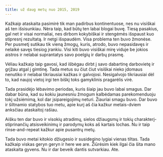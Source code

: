 ```yaml
---
title: už daug metų nuo 2015, 2019
---
```


Kažkaip ataskaita pasimirė tik man padirbus kontinentuose, nes nu
visiškai aš ten išsisunkiau. Nėra taip, kad būtų ten labai blogai buvę.
Tiesą pasakius, gal net ir visai normaliai, nes dirbom kokybiškai ir
stengėmės išspaust kuo stipresnį rezultatą. Ir netgi išspaudėm. Visa
problema ten buvo žmonėse. Per pusmetį sutikau tik vieną žmogų, kuris,
atrodo, buvo nepasidavęs ir nelaikė savęs tiesiog įrankiu. Visi kiti
buvo visiškai mirę viduje be jokios aistros ir nelabai suprantatys savo
poelgių ir darbų prasmę.

Vėliau kažkaip taip gavosi, kad išbėgau dirbt į savo dabartinę
darbovietę ir grįžau atgal į gimtinę. Tada metus su čiut čiut visiškai
nieko įdomaus nenutiko ir nelabai tikriausiai kažkas ir galvojosi.
Nesigalvojo tikriausiai dėl to, kad naujoj vietoj irgi ten biškį toks
gamyklinis pragarėlis virė.

Tada prasidėjo lėbavimo periodas, kuris šiaip jau buvo labai smagus. Dar
dabar būna, kad su kokiu jaunesniu žmogum kalbėdamas parekomenduoju tokį
užsiėmimą, kol dar įsipareigojimų neturi. Žiauriai smagu buvo. Dar buvo
ir šiltnamio statybos tuo metu, apie kurį aš čia kažkur metais-dviem
anksčiau ataskaitoj rašiau.

Aišku ten dar buvo ir visokių atradimų, sielos džiaugsmų ir tokių
charakterį-stiprinančių atsisveikinimų ir parodymų koks aš kartais
lochas. Nu ir taip rinse-and-repeat kažkur apie pusantrų metų.

Tada buvo metai kitokio džiugesio ir susidegino lygiai vienas tiltas.
Tada kažkaip viskas geryn geryn ir here we are. Žiūrėsim kiek ilgai čia
šita mano ataskaita gyvens. Nu ir dar beveik dantis sutvarkiau. Ate.
